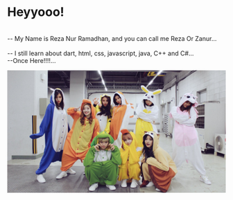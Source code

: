 <h1>Heyyooo!</h1>

<br>-- My Name is Reza Nur Ramadhan, and you can call me Reza Or Zanur...</br>
<br>-- I still learn about dart, html, css, javascript, java, C++ and C#...</br>
--Once Here!!!!...

<a href=#><img src="wallpaperflare.com_wallpaper (6).jpg"></a>
